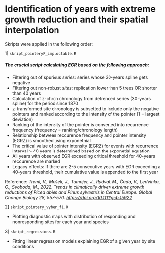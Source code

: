 # Identification of years with extreme growth reduction and their spatial interpolation 
Skripts were applied in the following order:

1] `skript_pointeryF_imploctable.R`
##### The crucial script calculating EGR based on the following approach:
- Filtering out of spurious *series*: series whose 30-years spline gets negative
- Filtering out non-robust *sites*: replication lower than 5 trees OR shorter than 40 years
- Calculation of z-chron chronology from detrended series (30-years spline) for the period since 1870
- z-transformed site chronology is subsetted to include only the negative pointers and ranked according to the intensity of the pointer (1 = largest deviation)
- Ranking of the intensity of the pointer is converted into recurrence frequency (frequency = ranking/chronology length)
- Relationship between reccurence frequency and pointer intensity (EGRZ) is smoothed using exponetnial
- The critical value of pointer intensity (EGRZ) for events with recurrence interval > 40 years is determined based on the exponetial equation
- All years with observed EGR exceeding critical threshold for 40-years reccurence are marked
- Legacy effects: If there are 2-5 consecutive years with EGR exceeding a 40-years threshold, their cumulative value is appended to the first year 

Reference: *Treml, V., Mašek, J., Tumajer, J., Rydval, M., Čada, V., Ledvinka, O., Svoboda, M., 2022. Trends in climatically driven extreme growth reductions of Picea abies and Pinus sylvestris in Central Europe. Global Change Biology 28, 557–570. https://doi.org/10.1111/gcb.15922*

2] `skript_pointery_vyber_f1.R`
- Plotting diagnostic maps with distribution of responding and nonresponding sites for each year and species


3] `skript_regressions.R`
- Fitting linear regression models explaining EGR of a given year by site conditions
